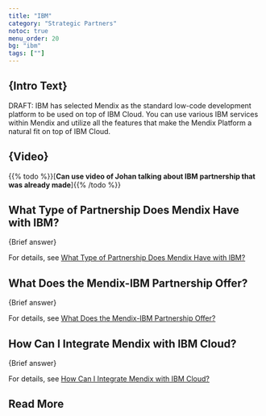 ```yaml
---
title: "IBM"
category: "Strategic Partners"
notoc: true
menu_order: 20
bg: "ibm"
tags: [""]
---
```


## {Intro Text}

DRAFT: IBM has selected Mendix as the standard low-code development platform to be used on top of IBM Cloud. You can use various IBM services within Mendix and utilize all the features that make the Mendix Platform a natural fit on top of IBM Cloud.

## {Video}

{{% todo %}}[**Can use video of Johan talking about IBM partnership that was already made**]{{% /todo %}}

## What Type of Partnership Does Mendix Have with IBM?

{Brief answer}

For details, see [What Type of Partnership Does Mendix Have with IBM?](ibm-overview#ibm-partnership-type)

## What Does the Mendix-IBM Partnership Offer?

{Brief answer}

For details, see [What Does the Mendix-IBM Partnership Offer?](ibm-overview#ibm-partnership-offer)

## How Can I Integrate Mendix with IBM Cloud?

{Brief answer}

For details, see [How Can I Integrate Mendix with IBM Cloud?](ibm-integration#integrate-with-ibm)

## Read More
